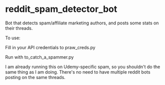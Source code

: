 # reddit_spam_detector_bot
Bot that detects spam/affiliate marketing authors, and posts some stats on their threads.

To use:

Fill in your API credentials to praw_creds.py

Run with to_catch_a_spammer.py

I am already running this on Udemy-specific spam, so you shouldn't do the same thing as I am doing. There's no need to have multiple reddit bots posting on the same threads. 
